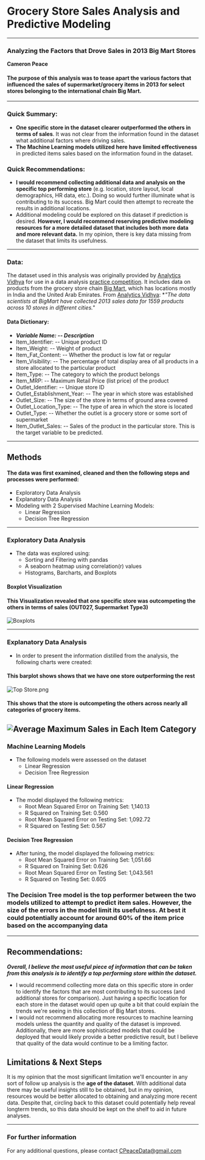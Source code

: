 # Grocery Store Sales Analysis and Predictive Modeling
---
### Analyzing the Factors that Drove Sales in 2013 Big Mart Stores

**Cameron Peace**

#### The purpose of this analysis was to tease apart the various factors that influenced the sales of supermarket/grocery items in 2013 for select stores belonging to the international chain Big Mart.
---
### Quick Summary:
* **One specific store in the dataset clearer outperformed the others in terms of sales**.  It was not clear from the information found in the dataset what additional factors where driving sales.
* **The Machine Learning models utilized here have limited effectiveness** in predicted items sales based on the information found in the dataset.
### Quick Recommendations:
* **I would recommend collecting additional data and analysis on the specific top performing store** (e.g. location, store layout, local demographics, HR data, etc.). Doing so would further illuminate what is contributing to its success.  Big Mart could then attempt to recreate the results in additional locations.
* Additional modeling could be explored on this dataset if prediction is desired.  **However, I would recommend reserving predictive modeling resources for a more detailed dataset that includes both more data and more relevant data.** In my opinion, there is key data missing from the dataset that limits its usefulness.
---

### Data:
The dataset used in this analysis was originally provided by [Analytics Vidhya](https://datahack.analyticsvidhya.com/) for use in a data analysis [practice competition](https://datahack.analyticsvidhya.com/contest/practice-problem-big-mart-sales-iii/#About).  It includes data on products from the grocery store chain [Big Mart](https://www.bigmart.ae/index.html), which has locations mostly in India and the United Arab Emirates. From [Analytics Vidhya](https://www.analyticsvidhya.com/blog/2016/02/bigmart-sales-solution-top-20/): **"The data scientists at BigMart have collected 2013 sales data for 1559 products across 10 stores in different cities."*

#### Data Dictionary:
* ***Variable Name: --	Description***
* Item_Identifier: --	Unique product ID
* Item_Weight: --	Weight of product
* Item_Fat_Content: --	Whether the product is low fat or regular
* Item_Visibility: --	The percentage of total display area of all products in a store allocated to the particular product
* Item_Type: --	The category to which the product belongs
* Item_MRP: --	Maximum Retail Price (list price) of the product
* Outlet_Identifier: --	Unique store ID
* Outlet_Establishment_Year: --	The year in which store was established
* Outlet_Size: --	The size of the store in terms of ground area covered
* Outlet_Location_Type: --	The type of area in which the store is located
* Outlet_Type: --	Whether the outlet is a grocery store or some sort of supermarket
* Item_Outlet_Sales: --	Sales of the product in the particular store. This is the target variable to be predicted.
---
## Methods
#### The data was first examined, cleaned and then the following steps and processes were performed:
* Exploratory Data Analysis
* Explanatory Data Analysis
* Modeling with 2 Supervised Machine Learning Models:
  * Linear Regression
  * Decision Tree Regression
---
### Exploratory Data Analysis
* The data was explored using:
  * Sorting and Filtering with pandas
  * A seaborn heatmap using correlation(r) values
  * Histograms, Barcharts, and Boxplots

#### Boxplot Visualization

#### **This Visualization revealed that one specific store was outcompeting the others in terms of sales (OUT027, Supermarket Type3)**
![Boxplots](https://github.com/CRPeace/Grocery_Store_Sales_Analysis_ML/blob/3686b3a63e101c75e49ed72d1102225a8941e0dc/Boxplots.png)

---
### Explanatory Data Analysis
* In order to present the information distilled from the analysis, the following charts were created:
#### **This barplot shows shows that we have one store outperforming the rest**
![Top Store.png](https://github.com/CRPeace/Grocery_Store_Sales_Analysis_ML/blob/3686b3a63e101c75e49ed72d1102225a8941e0dc/Top%20Store.png)


#### **This shows that the store is outcompeting the others across nearly all categories of grocery items.**
![Average Maximum Sales in Each Item Category](https://github.com/CRPeace/Grocery_Store_Sales_Analysis_ML/blob/3686b3a63e101c75e49ed72d1102225a8941e0dc/Top%20Items.png)
---
### Machine Learning Models
* The following models were assessed on the dataset
  * Linear Regression
  * Decision Tree Regression

#### Linear Regression
* The model displayed the following metrics:
  * Root Mean Squared Error on Training Set:	1,140.13
  * R Squared on Training Set:	0.560
  * Root Mean Squared Error on Testing Set:	1,092.72
  * R Squared on Testing Set:	0.567

#### Decision Tree Regression
* After tuning, the model displayed the following metrics:
  * Root Mean Squared Error on Training Set:	1,051.66
  * R Squared on Training Set:	0.626
  * Root Mean Squared Error on Testing Set:	1,043.561
  * R Squared on Testing Set:	0.605

### **The Decision Tree model is the top performer between the two models utilized to attempt to predict item sales.  However, the size of the errors in the model limit its usefulness.  At best it could potentially account for around 60% of the item price based on the accompanying data**
---
## Recommendations:

***Overall, I believe the most useful piece of information that can be taken from this analysis is to identify a top performing store within the dataset.***  
* I would recommend collecting more data on this specific store in order to identify the factors that are most contributing to its success (and additional stores for comparison).  Just having a specific location for each store in the dataset would open up quite a bit that could explain the trends we're seeing in this collection of Big Mart stores.
* I would not recommend allocating more resources to machine learning models unless the quantity and quality of the dataset is improved.  Additionally, there are more sophisticated models that could be deployed that would likely provide a better predictive result, but I believe that quality of the data would continue to be a limiting factor.


## Limitations & Next Steps

It is my opinion that the most significant limitation we'll encounter in any sort of follow up analysis is the **age of the dataset**.  With additional data there may be useful insights still to be obtained, but in my opinion, resources would be better allocated to obtaining and analyzing more recent data.  Despite that, circling back to this dataset could potentially help reveal longterm trends, so this data should be kept on the shelf to aid in future analyses.

---
### For further information

For any additional questions, please contact CPeaceData@gmail.com
